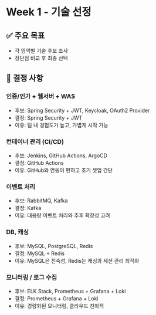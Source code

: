# Week 1 - 기술 선정

## ✅ 주요 목표
- 각 영역별 기술 후보 조사
- 장단점 비교 후 최종 선택

## 🔑 결정 사항

### 인증/인가 + 웹서버 + WAS
- 후보: Spring Security + JWT, Keycloak, OAuth2 Provider
- 결정: Spring Security + JWT
- 이유: 팀 내 경험도가 높고, 가볍게 시작 가능

### 컨테이너 관리 (CI/CD)
- 후보: Jenkins, GitHub Actions, ArgoCD
- 결정: GitHub Actions
- 이유: GitHub와 연동이 편하고 초기 셋업 간단

### 이벤트 처리
- 후보: RabbitMQ, Kafka
- 결정: Kafka
- 이유: 대용량 이벤트 처리와 추후 확장성 고려

### DB, 캐싱
- 후보: MySQL, PostgreSQL, Redis
- 결정: MySQL + Redis
- 이유: MySQL은 친숙성, Redis는 캐싱과 세션 관리 최적화

### 모니터링 / 로그 수집
- 후보: ELK Stack, Prometheus + Grafana + Loki
- 결정: Prometheus + Grafana + Loki
- 이유: 경량화된 모니터링, 클라우드 친화적
